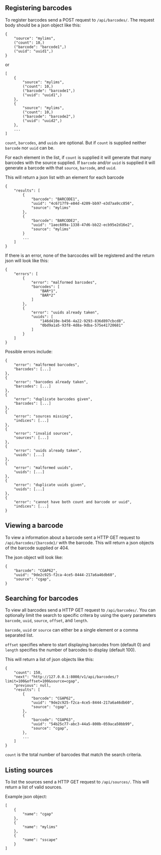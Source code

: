 ## Registering barcodes
To register barcodes send a POST request to `/api/barcodes/`. The request body should be a json object like this:

	{
		"source": "mylims",
		("count": 10,)
		("barcode": "barcode1",)
		("uuid": "uuid1",)
	}

or

	[
		{
			"source": "mylims",
			("count": 10,)
			("barcode": "barcode1",)
			("uuid": "uuid1",)
		},
		{
			"source": "mylims",
			("count": 10,)
			("barcode": "barcode2",)
			("uuid": "uuid2",)
		},
		...
	]
	
`count`, `barcodes`, and `uuids`	are optional. But if `count` is supplied neither `barcode` nor `uuid` can be.

For each element in the list, if `count` is supplied it will generate that many barcodes with the source supplied.
If `barcode` and/or `uuid` is supplied it will generate a barcode with that `source`, `barcode`, and `uuid`.

This will return a json list with an element for each barcode

	{
		"results": [
			{
				"barcode": "BARCODE1",
				"uuid": "4c6717f9-e84d-4209-bb97-e3d7aa9cc856",
				"source": "mylims"
			},
			{
				"barcode": "BARCODE2",
				"uuid": "1aec609a-1338-47d6-bb22-ecb95e2d16e2",
				"source": "mylims"
			}
			...
		]
	}
	
If there is an error, none of the barcocdes will be registered and the return json will look like this:
	
	{
		"errors": [
			{
				"error": "malformed barcodes",
				"barcodes": [
					"BAR*1",
					"BAR*2"
				]
			},
			{
				"error": "uuids already taken",
				"uuids": [
					"146d410e-b456-4a22-9293-836d897cbcd8",
					"0bd9a1a5-93f8-4d8a-9dba-575e41720681"
				]
			}
		]
	}
	
Possible errors include:

	{
		"error": "malformed barcodes",
		"barcodes": [...]
	},
	{
		"error": "barcodes already taken",
		"barcodes": [...]
	},
	{
		"error": "duplicate barcodes given",
		"barcodes": [...]
	},
	{
		"error": "sources missing",
		"indices": [...]
	},
	{
		"error": "invalid sources",
		"sources": [...]
	},
	{
		"error": "uuids already taken",
		"uuids": [...]
	},
	{
		"error": "malformed uuids",
		"uuids": [...]
	},
	{
		"error": "duplicate uuids given",
		"uuids": [...]
	},
	{
		"error": "cannot have both count and barcode or uuid",
		"indices": [...]
	}
	
## Viewing a barcode
To view a information about a barcode sent a HTTP GET request to `/api/barcodes/{barcode}/` with the barcode. This will return a json objects of the barcode supplied or 404.

The json object will look like:
	
	{
		"barcode": "CGAP62",
		"uuid": "9de2c925-f2ca-4ce5-8444-217a6a46db60",
		"source": "cgap",
	}
	
## Searching for barcodes
To view all barcodes send a HTTP GET request to `/api/barcodes/`. You can optionally limit the search to specific critera by using the query parameters `barcode`, `uuid`, `source`, `offset`, and `length`. 

`barcode`, `uuid` or `source` can either be a single element or a comma separated list.

`offset` specifies where to start displaying barcodes from (default 0) and `length` specifies the number of barcodes to display (default 100).

This will return a list of json objects like this:

	{
	    "count": 150,
	    "next": "http://127.0.0.1:8000/v1/api/barcodes/?limit=100&offset=100&source=cgap",
	    "previous": null,
	    "results": [
			{
				"barcode": "CGAP62",
				"uuid": "9de2c925-f2ca-4ce5-8444-217a6a46db60",
				"source": "cgap",
			},
			{
				"barcode": "CGAP63",
				"uuid": "54b25c77-abc3-44a5-800b-059aca50bb99",
				"source": "cgap",
			},
			...
		]
	}
	
`count` is the total number of barcodes that match the search criteria.	
		
	
## Listing sources
To list the sources send a HTTP GET request to `/api/sources/`. This will return a list of valid sources.

Example json object:

	[
		{
			"name": "cgap"
		},
		{
			"name": "mylims"
		},
		{
			"name": "sscape"
		}
	]